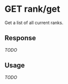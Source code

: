 # <span class="badge badge-light">GET</span> <span class="badge badge-light">rank/get</span>


Get a list of all current ranks.



## Response

*TODO*

## Usage

*TODO*

